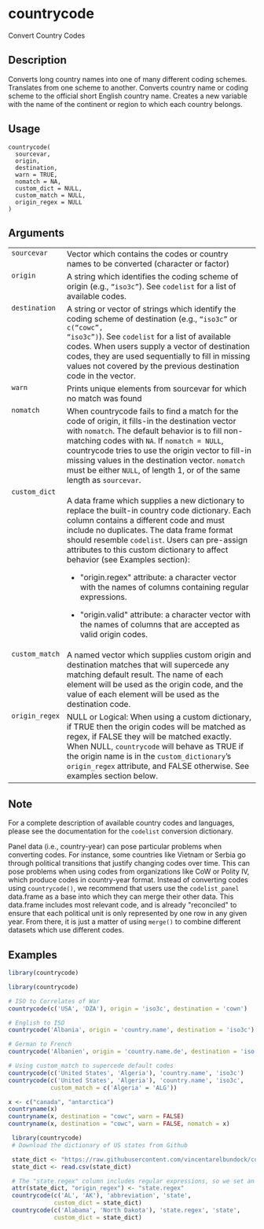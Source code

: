 
# countrycode

Convert Country Codes

## Description

Converts long country names into one of many different coding schemes.
Translates from one scheme to another. Converts country name or coding
scheme to the official short English country name. Creates a new
variable with the name of the continent or region to which each country
belongs.

## Usage

<pre><code class='language-R'>countrycode(
  sourcevar,
  origin,
  destination,
  warn = TRUE,
  nomatch = NA,
  custom_dict = NULL,
  custom_match = NULL,
  origin_regex = NULL
)
</code></pre>

## Arguments

<table>
<tr>
<td style="white-space: nowrap; font-family: monospace; vertical-align: top">
<code id="countrycode_:_sourcevar">sourcevar</code>
</td>
<td>
Vector which contains the codes or country names to be converted
(character or factor)
</td>
</tr>
<tr>
<td style="white-space: nowrap; font-family: monospace; vertical-align: top">
<code id="countrycode_:_origin">origin</code>
</td>
<td>
A string which identifies the coding scheme of origin (e.g.,
<code>“iso3c”</code>). See <code>codelist</code> for a list of available
codes.
</td>
</tr>
<tr>
<td style="white-space: nowrap; font-family: monospace; vertical-align: top">
<code id="countrycode_:_destination">destination</code>
</td>
<td>
A string or vector of strings which identify the coding scheme of
destination (e.g., <code>“iso3c”</code> or <code>c(“cowc”,
“iso3c”)</code>). See <code>codelist</code> for a list of available
codes. When users supply a vector of destination codes, they are used
sequentially to fill in missing values not covered by the previous
destination code in the vector.
</td>
</tr>
<tr>
<td style="white-space: nowrap; font-family: monospace; vertical-align: top">
<code id="countrycode_:_warn">warn</code>
</td>
<td>
Prints unique elements from sourcevar for which no match was found
</td>
</tr>
<tr>
<td style="white-space: nowrap; font-family: monospace; vertical-align: top">
<code id="countrycode_:_nomatch">nomatch</code>
</td>
<td>
When countrycode fails to find a match for the code of origin, it
fills-in the destination vector with <code>nomatch</code>. The default
behavior is to fill non-matching codes with <code>NA</code>. If
<code>nomatch = NULL</code>, countrycode tries to use the origin vector
to fill-in missing values in the destination vector.
<code>nomatch</code> must be either <code>NULL</code>, of length 1, or
of the same length as <code>sourcevar</code>.
</td>
</tr>
<tr>
<td style="white-space: nowrap; font-family: monospace; vertical-align: top">
<code id="countrycode_:_custom_dict">custom_dict</code>
</td>
<td>

A data frame which supplies a new dictionary to replace the built-in
country code dictionary. Each column contains a different code and must
include no duplicates. The data frame format should resemble
<code>codelist</code>. Users can pre-assign attributes to this custom
dictionary to affect behavior (see Examples section):

<ul>
<li>

"origin.regex" attribute: a character vector with the names of columns
containing regular expressions.

</li>
<li>

"origin.valid" attribute: a character vector with the names of columns
that are accepted as valid origin codes.

</li>
</ul>
</td>
</tr>
<tr>
<td style="white-space: nowrap; font-family: monospace; vertical-align: top">
<code id="countrycode_:_custom_match">custom_match</code>
</td>
<td>
A named vector which supplies custom origin and destination matches that
will supercede any matching default result. The name of each element
will be used as the origin code, and the value of each element will be
used as the destination code.
</td>
</tr>
<tr>
<td style="white-space: nowrap; font-family: monospace; vertical-align: top">
<code id="countrycode_:_origin_regex">origin_regex</code>
</td>
<td>
NULL or Logical: When using a custom dictionary, if TRUE then the origin
codes will be matched as regex, if FALSE they will be matched exactly.
When NULL, <code>countrycode</code> will behave as TRUE if the origin
name is in the <code>custom_dictionary</code>’s
<code>origin_regex</code> attribute, and FALSE otherwise. See examples
section below.
</td>
</tr>
</table>

## Note

For a complete description of available country codes and languages,
please see the documentation for the <code>codelist</code> conversion
dictionary.

Panel data (i.e., country-year) can pose particular problems when
converting codes. For instance, some countries like Vietnam or Serbia go
through political transitions that justify changing codes over time.
This can pose problems when using codes from organizations like CoW or
Polity IV, which produce codes in country-year format. Instead of
converting codes using <code>countrycode()</code>, we recommend that
users use the <code>codelist_panel</code> data.frame as a base into
which they can merge their other data. This data.frame includes most
relevant code, and is already "reconciled" to ensure that each political
unit is only represented by one row in any given year. From there, it is
just a matter of using <code>merge()</code> to combine different
datasets which use different codes.

## Examples

``` r
library(countrycode)

library(countrycode)

# ISO to Correlates of War
countrycode(c('USA', 'DZA'), origin = 'iso3c', destination = 'cown')

# English to ISO
countrycode('Albania', origin = 'country.name', destination = 'iso3c')

# German to French
countrycode('Albanien', origin = 'country.name.de', destination = 'iso.name.fr')

# Using custom_match to supercede default codes
countrycode(c('United States', 'Algeria'), 'country.name', 'iso3c')
countrycode(c('United States', 'Algeria'), 'country.name', 'iso3c',
            custom_match = c('Algeria' = 'ALG'))

x <- c("canada", "antarctica")
countryname(x)
countryname(x, destination = "cowc", warn = FALSE)
countryname(x, destination = "cowc", warn = FALSE, nomatch = x)

 library(countrycode)
 # Download the dictionary of US states from Github

 state_dict <- "https://raw.githubusercontent.com/vincentarelbundock/countrycode/main/data/custom_dictionaries/data_us_states.csv"
 state_dict <- read.csv(state_dict)

 # The "state.regex" column includes regular expressions, so we set an attribute.
 attr(state_dict, "origin_regex") <- "state.regex"
 countrycode(c('AL', 'AK'), 'abbreviation', 'state',
             custom_dict = state_dict)
 countrycode(c('Alabama', 'North Dakota'), 'state.regex', 'state',
             custom_dict = state_dict)
```
